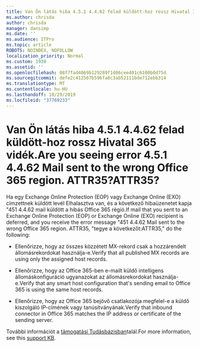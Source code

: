 ```yaml
---
title: Van Ön látás hiba 4.5.1 4.4.62 felad küldött-hoz rossz Hivatal 365 vidék. ATTR35?
ms.author: chrisda
author: chrisda
manager: dansimp
ms.date: ''
ms.audience: ITPro
ms.topic: article
ROBOTS: NOINDEX, NOFOLLOW
localization_priority: Normal
ms.custom: 1938
ms.assetid: ''
ms.openlocfilehash: 08f7fad4069b129289f1d06cee401c6100b0d75d
ms.sourcegitcommit: defe2c412567b596fa8c3ab52111bde712ebb314
ms.translationtype: MT
ms.contentlocale: hu-HU
ms.lasthandoff: 10/29/2019
ms.locfileid: "37769233"
---
```

# <a name="are-you-seeing-error-451-4462-mail-sent-to-the-wrong-office-365-region-attr35"></a><span data-ttu-id="d35be-103">Van Ön látás hiba 4.5.1 4.4.62 felad küldött-hoz rossz Hivatal 365 vidék.</span><span class="sxs-lookup"><span data-stu-id="d35be-103">Are you seeing error 4.5.1 4.4.62 Mail sent to the wrong Office 365 region.</span></span> <span data-ttu-id="d35be-104">ATTR35?</span><span class="sxs-lookup"><span data-stu-id="d35be-104">ATTR35?</span></span>

<span data-ttu-id="d35be-105">Ha egy Exchange Online Protection (EOP) vagy Exchange Online (EXO) címzettnek küldött levél Elhalasztva van, és a következő hibaüzenetet kapja "451 4.4.62 mail küldött a hibás Office 365 régió.</span><span class="sxs-lookup"><span data-stu-id="d35be-105">If mail that you sent to an Exchange Online Protection (EOP) or Exchange Online (EXO) recipient is deferred, and you receive the error message "451 4.4.62 Mail sent to the wrong Office 365 region.</span></span> <span data-ttu-id="d35be-106">ATTR35, "tegye a következőt:</span><span class="sxs-lookup"><span data-stu-id="d35be-106">ATTR35," do the following:</span></span>

- <span data-ttu-id="d35be-107">Ellenőrizze, hogy az összes közzétett MX-rekord csak a hozzárendelt állomásrekordokat használja-e.</span><span class="sxs-lookup"><span data-stu-id="d35be-107">Verify that all published MX records are using only the assigned host records.</span></span>

- <span data-ttu-id="d35be-108">Ellenőrizze, hogy az Office 365-ben e-mailt küldő intelligens állomáskonfiguráció ugyanazokat az állomásrekordokat használja-e.</span><span class="sxs-lookup"><span data-stu-id="d35be-108">Verify that any smart host configuration that's sending email to Office 365 is using the same host records.</span></span>

- <span data-ttu-id="d35be-109">Ellenőrizze, hogy az Office 365 bejövő csatlakozója megfelel-e a küldő kiszolgáló IP-címének vagy tanúsítványának.</span><span class="sxs-lookup"><span data-stu-id="d35be-109">Verify that inbound connector in Office 365 matches the IP address or certificate of the sending server.</span></span>

<span data-ttu-id="d35be-110">További információt a [támogatási Tudásbázisban](https://support.microsoft.com/help/4057301/attr35-response-code-when-mail-is-sent-to-eop-exo)talál.</span><span class="sxs-lookup"><span data-stu-id="d35be-110">For more information, see this [support KB](https://support.microsoft.com/help/4057301/attr35-response-code-when-mail-is-sent-to-eop-exo).</span></span>
